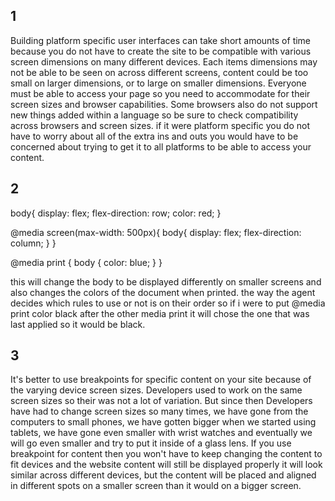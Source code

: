 
## 1
Building platform specific user interfaces can take short amounts of time because you do not have to create the site to be compatible with various screen dimensions on many different devices. Each items dimensions may not be able to be seen on across different screens, content could be too small on larger dimensions, or to large on smaller dimensions. Everyone must be able to access your page so you need to accommodate for their screen sizes and browser capabilities. Some browsers also do not support new things added within a language so be sure to check compatibility across browsers and screen sizes. if it were platform specific you do not have to worry about all of the extra ins and outs you would have to be concerned about trying to get it to all platforms to be able to access your content.

## 2

body{
  display: flex;
  flex-direction: row;
  color: red;
}

@media screen(max-width: 500px){
  body{
    display: flex;
    flex-direction: column;
  }
  }  



  @media print {
    body {
      color: blue;
    }
  }

 this will change the body to be displayed differently on smaller screens and also changes the colors of the document when printed. the way the agent decides which rules to use or not is on their order so if i were to put @media print color black after the other media print  it will chose the one that was last applied so it would be black.

## 3
It's better to use breakpoints for specific content on your site because of the varying device screen sizes. Developers used to work on the same screen sizes so their was not a lot of variation. But  since then Developers have had to change screen sizes so many times, we have gone from the computers to small phones, we have gotten bigger when we started using tablets, we have gone even smaller with wrist watches and eventually we will go even smaller and try to put it inside of a glass lens. If you use breakpoint for content then you won't have to keep changing the content to fit devices and the website content will still be displayed properly it will look similar across different devices, but the content will be placed and aligned in different spots on a smaller screen than it would on a bigger screen.
